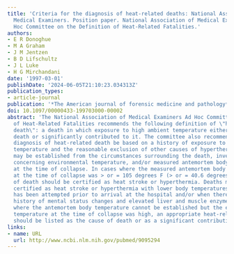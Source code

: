 ```yaml
---
title: 'Criteria for the diagnosis of heat-related deaths: National Association of
  Medical Examiners. Position paper. National Association of Medical Examiners Ad
  Hoc Committee on the Definition of Heat-Related Fatalities.'
authors:
- E R Donoghue
- M A Graham
- J M Jentzen
- B D Lifschultz
- J L Luke
- H G Mirchandani
date: '1997-03-01'
publishDate: '2024-06-05T21:10:23.034313Z'
publication_types:
- article-journal
publication: '*The American journal of forensic medicine and pathology*'
doi: 10.1097/00000433-199703000-00002
abstract: 'The National Association of Medical Examiners Ad Hoc Committee on the Definition
  of Heat-Related Fatalities recommends the following definition of \"heat-related
  death\": a death in which exposure to high ambient temperature either caused the
  death or significantly contributed to it. The committee also recommends that the
  diagnosis of heat-related death be based on a history of exposure to high ambient
  temperature and the reasonable exclusion of other causes of hyperthermia. The diagnosis
  may be established from the circumstances surrounding the death, investigative reports
  concerning environmental temperature, and/or measured antemortem body temperature
  at the time of collapse. In cases where the measured antemortem body temperature
  at the time of collapse was > or = 105 degrees F (> or = 40.6 degrees C), the cause
  of death should be certified as heat stroke or hyperthermia. Deaths may also be
  certified as heat stroke or hyperthermia with lower body temperatures when cooling
  has been attempted prior to arrival at the hospital and/or when there is a clinical
  history of mental status changes and elevated liver and muscle enzymes. In cases
  where the antemortem body temperature cannot be established but the environmental
  temperature at the time of collapse was high, an appropriate heat-related diagnosis
  should be listed as the cause of death or as a significant contributing condition.'
links:
- name: URL
  url: http://www.ncbi.nlm.nih.gov/pubmed/9095294
---
```


